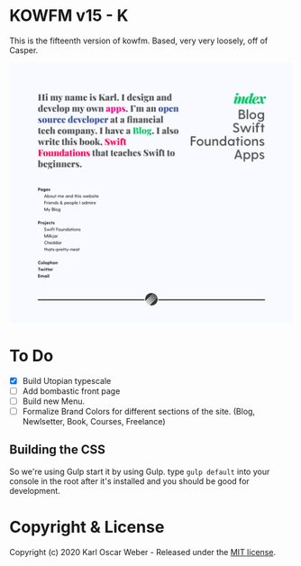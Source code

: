 # KOWFM v15 - K

This is the fifteenth version of kowfm. Based, very very loosely, off of Casper.

![screenshot-desktop](/assets/screenshot-desktop.png)

# To Do

- [x] Build Utopian typescale
- [ ] Add bombastic front page
- [ ] Build new Menu.
- [ ] Formalize Brand Colors for different sections of the site. (Blog, Newlsetter, Book, Courses, Freelance)

## Building the CSS

So we're using Gulp start it by using Gulp. type `gulp default` into your console in the root after it's installed and you should be good for development.

# Copyright & License

Copyright (c) 2020 Karl Oscar Weber - Released under the [MIT license](LICENSE).

